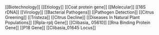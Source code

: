 [[Biotechnology]]
[[Etiology]]
[[Coat protein gene]]
[[Molecular]]
[[16S rDNA]]
[[Virology]]
[[Bacterial Pathogens]]
[[Pathogen Detection]]
[[Citrus Greening]]
[[Tristeza]]
[[Citrus Decline]]
[[Diseases In Natural Plant Populations]]
[[Rpla-rplj Gene]]
[[Clibasia_ 05610]]
[[Rna Binding Protein Gene]]
[[P18 Gene]]
[[Clibasia_01645 Locus]]
